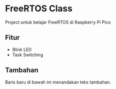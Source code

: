 # FreeRTOS Class
Project untuk belajar FreeRTOS di Raspberry Pi Pico

## Fitur
- Blink LED
- Task Switching

## Tambahan
Baris baru di bawah ini menandakan teks tambahan.
